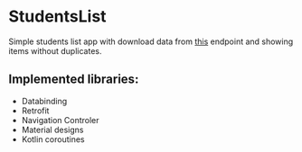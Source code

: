 # StudentsList
Simple students list app with download data from [this](https://www.mocky.io/v2/5db2e026350000a91af5527c) endpoint and showing items without duplicates.

## Implemented libraries: 
- Databinding
- Retrofit 
- Navigation Controler 
- Material designs 
- Kotlin coroutines 
